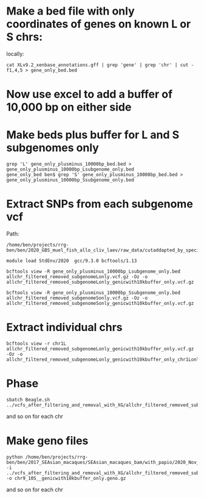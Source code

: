 # Make a bed file with only coordinates of genes on known L or S chrs:
locally:
```
cat XLv9.2_xenbase_annotations.gff | grep 'gene' | grep 'chr' | cut -f1,4,5 > gene_only_bed.bed
```
# Now use excel to add a buffer of 10,000 bp on either side

# Make beds plus buffer for L and S subgenomes only
```
grep 'L' gene_only_plusminus_10000bp_bed.bed > gene_only_plusminus_10000bp_Lsubgenome_only.bed
gene_only_bed ben$ grep 'S' gene_only_plusminus_10000bp_bed.bed > gene_only_plusminus_10000bp_Ssubgenome_only.bed
```
# Extract SNPs from each subgenome vcf
Path:
```
/home/ben/projects/rrg-ben/ben/2020_GBS_muel_fish_allo_cliv_laev/raw_data/cutaddapted_by_species_across_three_plates/laevis/vcfs_after_filtering_and_removal_with_XG
```

```
module load StdEnv/2020  gcc/9.3.0 bcftools/1.13

bcftools view -R gene_only_plusminus_10000bp_Lsubgenome_only.bed allchr_filtered_removed_subgenomeLonly.vcf.gz -Oz -o allchr_filtered_removed_subgenomeLonly_genicwith10kbuffer_only.vcf.gz

bcftools view -R gene_only_plusminus_10000bp_Ssubgenome_only.bed allchr_filtered_removed_subgenomeSonly.vcf.gz -Oz -o allchr_filtered_removed_subgenomeSonly_genicwith10kbuffer_only.vcf.gz
```
# Extract individual chrs
```
bcftools view -r chr1L allchr_filtered_removed_subgenomeLonly_genicwith10kbuffer_only.vcf.gz -Oz -o allchr_filtered_removed_subgenomeLonly_genicwith10kbuffer_only_chr1Lonly.vcf.gz
```
# Phase
```
sbatch Beagle.sh  ../vcfs_after_filtering_and_removal_with_XG/allchr_filtered_removed_subgenomeLonly_genicwith10kbuffer_only_chr1Lonly.vcf.gz
```
and so on for each chr

# Make geno files
```
python /home/ben/projects/rrg-ben/ben/2017_SEAsian_macaques/SEAsian_macaques_bam/with_papio/2020_Nov_filtered_by_depth_3sigmas/final_data_including_sites_with_lots_of_missing_data/genomics_general/VCF_processing/parseVCF.py -i ../vcfs_after_filtering_and_removal_with_XG/allchr_filtered_removed_subgenomeSonly_genicwith10kbuffer_only_chr9_10Sonly.vcf.gz -o chr9_10S__genicwith10kbuffer_only.geno.gz
```
and so on for each chr
